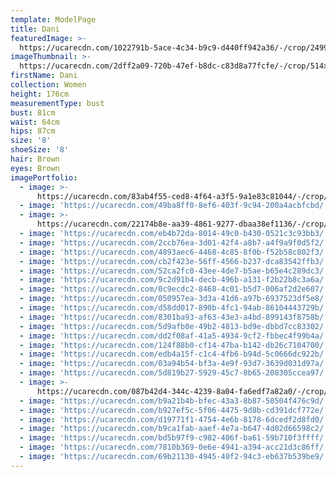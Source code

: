 ```yaml
---
template: ModelPage
title: Dani
featuredImage: >-
  https://ucarecdn.com/1022791b-5ace-4c34-b9c9-d440ff942a36/-/crop/2499x1171/0,83/-/preview/
imageThumbnail: >-
  https://ucarecdn.com/2dff2a09-720b-47ef-b8dc-c83d8a77fcfe/-/crop/514x780/137,0/-/preview/
firstName: Dani
collection: Women
height: 176cm
measurementType: bust
bust: 81cm
waist: 64cm
hips: 87cm
size: '8'
shoeSize: '8'
hair: Brown
eyes: Brown
imagePortfolio:
  - image: >-
      https://ucarecdn.com/83ab4f55-ced8-4f64-a3f5-9a1e83c81044/-/crop/614x775/78,0/-/preview/
  - image: 'https://ucarecdn.com/49ba8ff0-8ef6-403f-9c94-200a4acbfcbd/'
  - image: >-
      https://ucarecdn.com/22174b8e-aa39-4861-9277-dbaa38ef1136/-/crop/1667x2936/333,0/-/preview/
  - image: 'https://ucarecdn.com/eb4b72da-8014-49c0-b430-0521c3c93bb3/'
  - image: 'https://ucarecdn.com/2ccb76ea-3d01-42f4-a8b7-a4f9a9f0d5f2/'
  - image: 'https://ucarecdn.com/4893aec6-4468-4c85-8f0b-f52b58c802f3/'
  - image: 'https://ucarecdn.com/cb2f423e-56ff-4566-b237-dca83542ffb3/'
  - image: 'https://ucarecdn.com/52ca2fc0-43ee-4de7-b5ae-b65e4c289dc3/'
  - image: 'https://ucarecdn.com/9c2d91b4-decb-496b-a131-f2b22b8c3a6a/'
  - image: 'https://ucarecdn.com/0c9ecdc2-8468-4c01-b5d7-006af2d2e607/'
  - image: 'https://ucarecdn.com/050957ea-3d3a-41d6-a97b-6937523df5e8/'
  - image: 'https://ucarecdn.com/d58dd017-890b-4fc1-94ab-86104443729b/'
  - image: 'https://ucarecdn.com/8301ba93-af63-43e3-a4bd-899143f8758b/'
  - image: 'https://ucarecdn.com/5d9afb0e-49b2-4813-bd9e-dbbd7cc83302/'
  - image: 'https://ucarecdn.com/dd2f08af-41a5-4934-9cf2-fbbec4f99b4a/'
  - image: 'https://ucarecdn.com/124f88b0-cf14-47ba-b142-db26c7104700/'
  - image: 'https://ucarecdn.com/edb4a15f-c1c4-4fb6-b94d-5c0666dc922b/'
  - image: 'https://ucarecdn.com/03a94b54-bf3a-4e9f-93d7-3639d031d97a/'
  - image: 'https://ucarecdn.com/5d819b27-5929-45c7-8b65-208305ccea97/'
  - image: >-
      https://ucarecdn.com/087b42d4-344c-4239-8a04-fa6edf7a82a0/-/crop/920x1041/0,339/-/preview/
  - image: 'https://ucarecdn.com/b9a21b4b-bfec-43a3-8b87-50504f476c9d/'
  - image: 'https://ucarecdn.com/b927ef5c-5f06-4475-9d8b-cd391dcf772e/'
  - image: 'https://ucarecdn.com/d19771f1-4754-4e6b-8178-6dcedf2d8fd0/'
  - image: 'https://ucarecdn.com/b9ca1fab-aaef-4e7a-b647-4d02d66598c2/'
  - image: 'https://ucarecdn.com/bd5b97f9-c982-406f-ba61-59b710f3ffff/'
  - image: 'https://ucarecdn.com/7810b369-0e6e-4941-a394-acc21d3c86ff/'
  - image: 'https://ucarecdn.com/69b21130-4945-40f2-94c3-eb637b539be9/'
---
```


